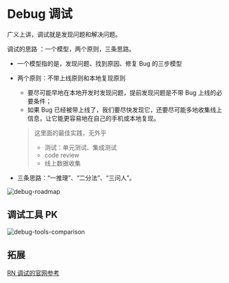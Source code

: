 # Debug 调试

广义上讲，调试就是发现问题和解决问题。

调试的思路 ：一个模型，两个原则，三条思路。

- 一个模型指的是，发现问题、找到原因、修复 Bug 的三步模型

- 两个原则：不带上线原则和本地复现原则
  - 要尽可能早地在本地开发时发现问题，提前发现问题是不带 Bug 上线的必要条件；
  - 如果 Bug 已经被带上线了，我们要尽快发现它，还要尽可能多地收集线上信息，让它能更容易地在自己的手机或本地复现。

  >这里面的最佳实践，无外乎
  >- 测试：单元测试、集成测试
  >- code review
  >- 线上数据收集

- 三条思路：“一推理”、“二分法”、“三问人”。

![debug-roadmap](https://static001.geekbang.org/resource/image/83/c0/8326a0d730d4ac2fd526ec02dc7125c0.png?wh=1504x1504)

## 调试工具 PK

![debug-tools-comparison](https://static001.geekbang.org/resource/image/ca/5c/ca825d7cdyy4d0513f8244bac454c45c.png?wh=1724x810)

## 拓展

[RN 调试的官网参考](https://reactnative.dev/docs/debugging)
